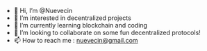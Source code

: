 - 👋 Hi, I’m @Nuevecin
- 👀 I’m interested in decentralized projects
- 🌱 I’m currently learning blockchain and coding
- 💞️ I’m looking to collaborate on some fun decentralized protocols!
- 📫 How to reach me : nuevecin@gmail.com

<!---
Nuevecin/Nuevecin is a ✨ special ✨ repository because its `README.md` (this file) appears on your GitHub profile.
You can click the Preview link to take a look at your changes.
--->

